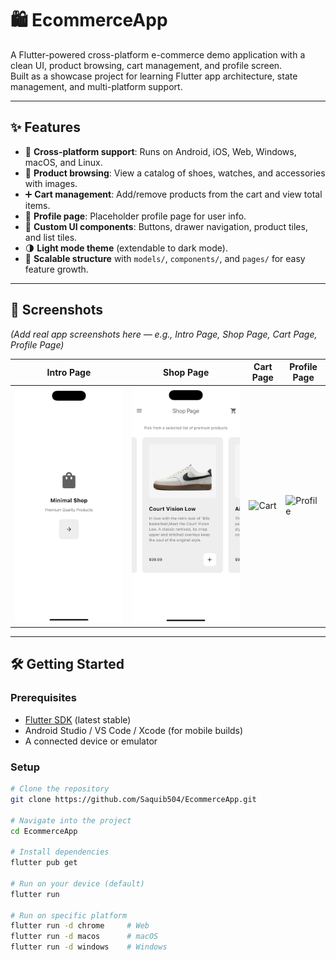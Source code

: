 # 🛍️ EcommerceApp

A Flutter-powered cross-platform e-commerce demo application with a clean UI, product browsing, cart management, and profile screen.  
Built as a showcase project for learning Flutter app architecture, state management, and multi-platform support.

---

## ✨ Features

- 📱 **Cross-platform support**: Runs on Android, iOS, Web, Windows, macOS, and Linux.  
- 🛒 **Product browsing**: View a catalog of shoes, watches, and accessories with images.  
- ➕ **Cart management**: Add/remove products from the cart and view total items.  
- 👤 **Profile page**: Placeholder profile page for user info.  
- 🎨 **Custom UI components**: Buttons, drawer navigation, product tiles, and list tiles.  
- 🌗 **Light mode theme** (extendable to dark mode).  
- 🚀 **Scalable structure** with `models/`, `components/`, and `pages/` for easy feature growth.

---

## 📸 Screenshots

*(Add real app screenshots here — e.g., Intro Page, Shop Page, Cart Page, Profile Page)*  

| Intro Page | Shop Page | Cart Page | Profile Page |
|------------|-----------|-----------|--------------|
| ![Intro](screenshots/intropage.png) | ![Shop](screenshots/shoppage.png) | ![Cart](screenshots/cart.png) | ![Profile](screenshots/profile.png) |

---

## 🛠️ Getting Started

### Prerequisites
- [Flutter SDK](https://flutter.dev) (latest stable)  
- Android Studio / VS Code / Xcode (for mobile builds)  
- A connected device or emulator

### Setup
```bash
# Clone the repository
git clone https://github.com/Saquib504/EcommerceApp.git

# Navigate into the project
cd EcommerceApp

# Install dependencies
flutter pub get

# Run on your device (default)
flutter run

# Run on specific platform
flutter run -d chrome     # Web
flutter run -d macos      # macOS
flutter run -d windows    # Windows
